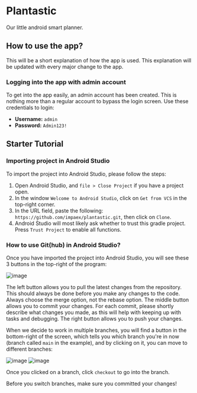 # Plantastic
Our little android smart planner.


## How to use the app?

This will be a short explanation of how the app is used. This explanation will be updated with every major change to the app.

### Logging into the app with admin account
To get into the app easily, an admin account has been created. This is nothing more than a regular account to bypass the login screen.
Use these credentials to login:
- **Username:** `admin`
- **Password:** `Admin123!`


## Starter Tutorial

### Importing project in Android Studio

To import the project into Android Studio, please follow the steps:

1. Open Android Studio, and `file > Close Project` if you have a project open.
2. In the window `Welcome to Android Studio`, click on `Get from VCS` in the top-right corner.
3. In the URL field, paste the following: `https://github.com/impaex/plantastic.git`, then click on `Clone`.
4. Android Studio will most likely ask whether to trust this gradle project. Press `Trust Project` to enable all functions.

### How to use Git(hub) in Android Studio?
Once you have imported the project into Android Studio, you will see these 3 buttons in the top-right of the program:

![image](https://user-images.githubusercontent.com/43404248/155599302-7848f2e6-ec56-4cc1-a089-ac76187100a2.png)

The left button allows you to pull the latest changes from the repository. This should always be done before you make any changes to the code. Always choose the merge option, not the rebase option.
The middle button allows you to commit your changes. For each commit, please shortly describe what changes you made, as this will help with keeping up with tasks and debugging.
The right button allows you to push your changes.

When we decide to work in multiple branches, you will find a button in the bottom-right of the screen, which tells you which branch you're in now (branch called `main` in the example), and by clicking on it, you can move to different branches:

![image](https://user-images.githubusercontent.com/43404248/155599728-f8db455d-1667-44cb-935d-7f8840e157c5.png)
![image](https://user-images.githubusercontent.com/43404248/155599987-c48bd41d-3db0-4bf2-b618-0366d0097f56.png)

Once you clicked on a branch, click `checkout` to go into the branch.

Before you switch branches, make sure you committed your changes!


